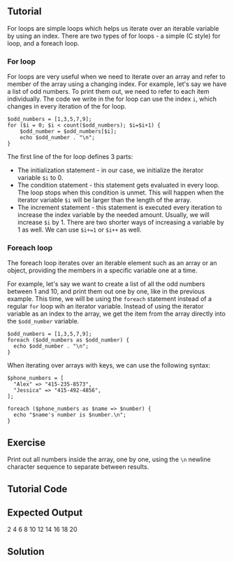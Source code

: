 Tutorial
--------

For loops are simple loops which helps us iterate over an iterable variable by using an index.
There are two types of for loops - a simple (C style) for loop, and a foreach loop.

### For loop

For loops are very useful when we need to iterate over an array and refer to member of the array
using a changing index. For example, let's say we have a list of odd numbers. To print them
out, we need to refer to each item individually. The code we write in the for loop can use
the index `i`, which changes in every iteration of the for loop.

    $odd_numbers = [1,3,5,7,9];
    for ($i = 0; $i < count($odd_numbers); $i=$i+1) {
        $odd_number = $odd_numbers[$i];
        echo $odd_number . "\n";
    }

The first line of the for loop defines 3 parts:

* The initialization statement - in our case, we initialize the iterator variable `$i` to 0.
* The condition statement - this statement gets evaluated in every loop. The loop stops when
this condition is unmet. This will happen when the iterator variable `$i` will be larger
than the length of the array.
* The increment statement - this statement is executed every iteration to increase the index
variable by the needed amount. Usually, we will increase `$i` by 1. There are two shorter
ways of increasing a variable by 1 as well. We can use `$i+=1` or `$i++` as well.



### Foreach loop

The foreach loop iterates over an iterable element such as an array or an object, providing
the members in a specific variable one at a time.

For example, let's say we want to create a list of all the odd numbers between 1 and 10, and print
them out one by one, like in the previous example. This time, we will be using the `foreach`
statement instead of a regular `for` loop wih an iterator variable. Instead of using the iterator
variable as an index to the array, we get the item from the array directly into the `$odd_number`
variable.

    $odd_numbers = [1,3,5,7,9];
    foreach ($odd_numbers as $odd_number) {
      echo $odd_number . "\n";
    }

When iterating over arrays with keys, we can use the following syntax:

    $phone_numbers = [
      "Alex" => "415-235-8573",
      "Jessica" => "415-492-4856",
    ];

    foreach ($phone_numbers as $name => $number) {
      echo "$name's number is $number.\n";
    }

Exercise
--------

Print out all numbers inside the array, one by one,
using the `\n` newline character sequence to separate between results.

Tutorial Code
-------------

<?php
$even_numbers = [2,4,6,8,10,12,14,16,18,20];

?>

Expected Output
---------------

2
4
6
8
10
12
14
16
18
20

Solution
--------

<?php
$even_numbers = [2,4,6,8,10,12,14,16,18,20];
foreach ($even_numbers as $even_number) {
  echo $even_number . "\n";
}
?>
